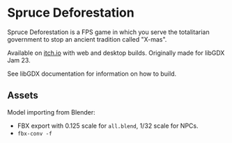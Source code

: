 # Spruce Deforestation

Spruce Deforestation is a FPS game in which you serve the totalitarian government to stop an ancient tradition called "X-mas".

Available on [itch.io](https://necrashter.itch.io/spruce-deforestation) with web and desktop builds.
Originally made for libGDX Jam 23.

See libGDX documentation for information on how to build.


## Assets

Model importing from Blender:
- FBX export with 0.125 scale for `all.blend`, 1/32 scale for NPCs.
- `fbx-conv -f`
